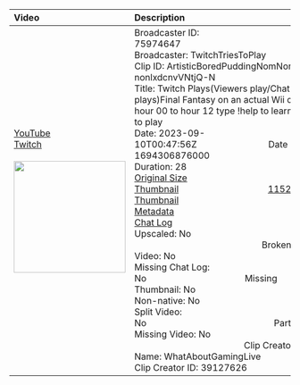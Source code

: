 |Video|Description|
|:---|:---|
|[YouTube](https://www.youtube.com/)<br>[Twitch](https://clips.twitch.tv/ArtisticBoredPuddingNomNom-nonlxdcnvVNtjQ-N)<br><br>[<img src="../../../../../75974647/clips/thumbnails_1152p/2023/9/1694306876000_2023_09_10T00_47_56Z_75974647_ArtisticBoredPuddingNomNom-nonlxdcnvVNtjQ-N_clips_thumbnails_1152p_41831155929-offset-46082-preview-2048x1152.jpg" width="200">](https://www.youtube.com/)|Broadcaster ID: 75974647          Broadcaster: TwitchTriesToPlay<br>Clip ID: ArtisticBoredPuddingNomNom-nonlxdcnvVNtjQ-N             <br>Title: Twitch Plays(Viewers play/Chat plays)Final Fantasy on an actual Wii day 00 hour 00 to hour 12 type !help to learn how to play<br>Date: 2023-09-10T00:47:56Z        Date Millis: 1694306876000        Duration: 28<br>[Original Size Thumbnail](../../../../../75974647/clips/thumbnails_orig/2023/9/1694306876000_2023_09_10T00_47_56Z_75974647_ArtisticBoredPuddingNomNom-nonlxdcnvVNtjQ-N_clips_thumbnails_orig_41831155929-offset-46082-preview-0x0.jpg)          [1152p Size Thumbnail](../../../../../75974647/clips/thumbnails_1152p/2023/9/1694306876000_2023_09_10T00_47_56Z_75974647_ArtisticBoredPuddingNomNom-nonlxdcnvVNtjQ-N_clips_thumbnails_1152p_41831155929-offset-46082-preview-2048x1152.jpg)<br>[Metadata](../../../../../75974647/clips/metadata/2023/9/1694306876000_2023_09_10T00_47_56Z_75974647_ArtisticBoredPuddingNomNom-nonlxdcnvVNtjQ-N_clip_metadata.json)                 [Chat Log](../../../../../75974647/clips/chatlogs/2023/9/2023-09-10T00_47_56Z_75974647_ArtisticBoredPuddingNomNom-nonlxdcnvVNtjQ-N_chat.json)<br>Upscaled: No                Broken Video: No<br>Missing Chat Log: No           Missing Thumbnail: No<br>Non-native: No              Split Video: No               Parts: 1<br>Missing Video: No              Clip Creator Name: WhatAboutGamingLive<br>Clip Creator ID: 39127626
